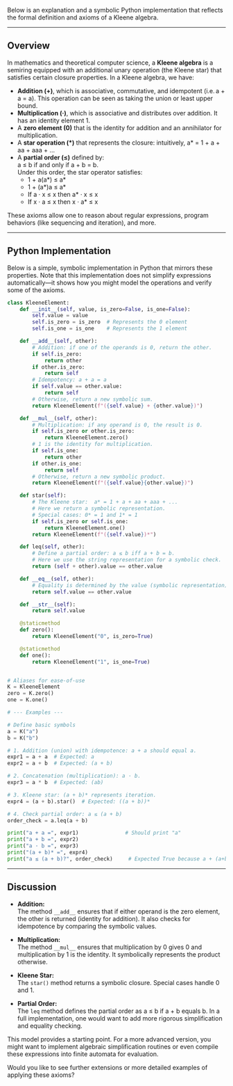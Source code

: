 Below is an explanation and a symbolic Python implementation that reflects the formal definition and axioms of a Kleene algebra.

---

## Overview

In mathematics and theoretical computer science, a **Kleene algebra** is a semiring equipped with an additional unary operation (the Kleene star) that satisfies certain closure properties. In a Kleene algebra, we have:

- **Addition (+)**, which is associative, commutative, and idempotent (i.e. a + a = a). This operation can be seen as taking the union or least upper bound.
- **Multiplication (·)**, which is associative and distributes over addition. It has an identity element 1.
- A **zero element (0)** that is the identity for addition and an annihilator for multiplication.
- A **star operation (*)** that represents the closure: intuitively, a* = 1 + a + aa + aaa + …  
- A **partial order (≤)** defined by:  
  a ≤ b if and only if a + b = b.  
  Under this order, the star operator satisfies:
  - 1 + a(a*) ≤ a*
  - 1 + (a*)a ≤ a*
  - If a · x ≤ x then a* · x ≤ x
  - If x · a ≤ x then x · a* ≤ x

These axioms allow one to reason about regular expressions, program behaviors (like sequencing and iteration), and more.

---

## Python Implementation

Below is a simple, symbolic implementation in Python that mirrors these properties. Note that this implementation does not simplify expressions automatically—it shows how you might model the operations and verify some of the axioms.

```python
class KleeneElement:
    def __init__(self, value, is_zero=False, is_one=False):
        self.value = value
        self.is_zero = is_zero  # Represents the 0 element
        self.is_one = is_one    # Represents the 1 element

    def __add__(self, other):
        # Addition: if one of the operands is 0, return the other.
        if self.is_zero:
            return other
        if other.is_zero:
            return self
        # Idempotency: a + a = a
        if self.value == other.value:
            return self
        # Otherwise, return a new symbolic sum.
        return KleeneElement(f"({self.value} + {other.value})")

    def __mul__(self, other):
        # Multiplication: if any operand is 0, the result is 0.
        if self.is_zero or other.is_zero:
            return KleeneElement.zero()
        # 1 is the identity for multiplication.
        if self.is_one:
            return other
        if other.is_one:
            return self
        # Otherwise, return a new symbolic product.
        return KleeneElement(f"({self.value}{other.value})")

    def star(self):
        # The Kleene star:  a* = 1 + a + aa + aaa + ... 
        # Here we return a symbolic representation.
        # Special cases: 0* = 1 and 1* = 1
        if self.is_zero or self.is_one:
            return KleeneElement.one()
        return KleeneElement(f"({self.value})*")

    def leq(self, other):
        # Define a partial order: a ≤ b iff a + b = b.
        # Here we use the string representation for a symbolic check.
        return (self + other).value == other.value

    def __eq__(self, other):
        # Equality is determined by the value (symbolic representation).
        return self.value == other.value

    def __str__(self):
        return self.value

    @staticmethod
    def zero():
        return KleeneElement("0", is_zero=True)

    @staticmethod
    def one():
        return KleeneElement("1", is_one=True)


# Aliases for ease-of-use
K = KleeneElement
zero = K.zero()
one = K.one()

# --- Examples ---

# Define basic symbols
a = K("a")
b = K("b")

# 1. Addition (union) with idempotence: a + a should equal a.
expr1 = a + a  # Expected: a
expr2 = a + b  # Expected: (a + b)

# 2. Concatenation (multiplication): a · b.
expr3 = a * b  # Expected: (ab)

# 3. Kleene star: (a + b)* represents iteration.
expr4 = (a + b).star()  # Expected: ((a + b))*

# 4. Check partial order: a ≤ (a + b)
order_check = a.leq(a + b)

print("a + a =", expr1)               # Should print "a"
print("a + b =", expr2)
print("a · b =", expr3)
print("(a + b)* =", expr4)
print("a ≤ (a + b)?", order_check)     # Expected True because a + (a+b) = (a+b)
```

---

## Discussion

- **Addition:**  
  The method `__add__` ensures that if either operand is the zero element, the other is returned (identity for addition). It also checks for idempotence by comparing the symbolic values.

- **Multiplication:**  
  The method `__mul__` ensures that multiplication by 0 gives 0 and multiplication by 1 is the identity. It symbolically represents the product otherwise.

- **Kleene Star:**  
  The `star()` method returns a symbolic closure. Special cases handle 0 and 1.

- **Partial Order:**  
  The `leq` method defines the partial order as a ≤ b if a + b equals b. In a full implementation, one would want to add more rigorous simplification and equality checking.

This model provides a starting point. For a more advanced version, you might want to implement algebraic simplification routines or even compile these expressions into finite automata for evaluation.

Would you like to see further extensions or more detailed examples of applying these axioms?
